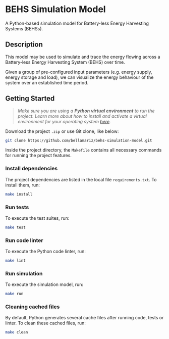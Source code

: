 # BEHS Simulation Model

A Python-based simulation model for Battery-less Energy Harvesting Systems (BEHSs).

## Description

This model may be used to simulate and trace the energy flowing across a Battery-less Energy Harvesting System (BEHS) over time. 

Given a group of pre-configured input parameters (e.g. energy supply, energy storage and load), we can visualize the energy behaviour of the system over an established time period.

## Getting Started

> *Make sure you are using a **Python virtual environment** to run the project. Learn more about how to install and activate a virtual environment for your operating system [here](https://realpython.com/python-virtual-environments-a-primer/).*

Download the project `.zip` or use Git clone, like below:

```sh
git clone https://github.com/bellamariz/behs-simulation-model.git
```

Inside the project directory, the `Makefile` contains all necessary commands for running the project features.

### Install dependencies

The project dependencies are listed in the local file `requirements.txt`. To install them, run:

```sh
make install
```

### Run tests

To execute the test suites, run:

```sh
make test
```

### Run code linter

To execute the Python code linter, run:

```sh
make lint
```

### Run simulation

To execute the simulation model, run:

```sh
make run
```

### Cleaning cached files

By default, Python generates several cache files after running code, tests or linter. To clean these cached files, run:

```sh
make clean
```